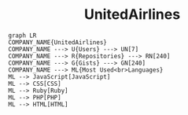 <h1 align="center">UnitedAirlines</h1>

```mermaid
graph LR
COMPANY_NAME{UnitedAirlines}
COMPANY_NAME ---> U{Users} ---> UN[7]
COMPANY_NAME ---> R{Repositories} ---> RN[240]
COMPANY_NAME ---> G{Gists} ---> GN[240]
COMPANY_NAME ---> ML{Most Used<br>Languages}
ML --> JavaScript[JavaScript]
ML --> CSS[CSS]
ML --> Ruby[Ruby]
ML --> PHP[PHP]
ML --> HTML[HTML]
```
